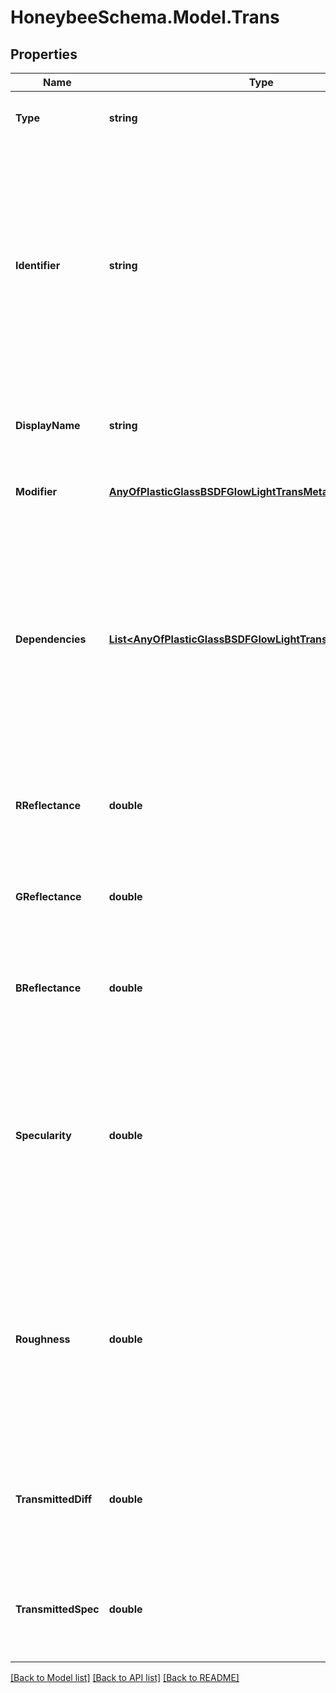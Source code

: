 
# HoneybeeSchema.Model.Trans

## Properties

Name | Type | Description | Notes
------------ | ------------- | ------------- | -------------
**Type** | **string** |  | [optional] [readonly] [default to "trans"]
**Identifier** | **string** | Text string for a unique Radiance object. Must not contain spaces or special characters. This will be used to identify the object across a model and in the exported Radiance files. | 
**DisplayName** | **string** | Display name of the object with no character restrictions. | [optional] 
**Modifier** | [**AnyOfPlasticGlassBSDFGlowLightTransMetalVoidMirror**](AnyOfPlasticGlassBSDFGlowLightTransMetalVoidMirror.md) | Material modifier (default: Void). | [optional] 
**Dependencies** | [**List&lt;AnyOfPlasticGlassBSDFGlowLightTransMetalVoidMirror&gt;**](AnyOfPlasticGlassBSDFGlowLightTransMetalVoidMirror.md) | List of modifiers that this modifier depends on. This argument is only useful for defining advanced modifiers where the modifier is defined based on other modifiers (default: None). | [optional] 
**RReflectance** | **double** | A value between 0 and 1 for the red channel reflectance (default: 0). | [optional] [default to 0.0D]
**GReflectance** | **double** | A value between 0 and 1 for the green channel reflectance (default: 0). | [optional] [default to 0.0D]
**BReflectance** | **double** | A value between 0 and 1 for the blue channel reflectance (default: 0). | [optional] [default to 0.0D]
**Specularity** | **double** | A value between 0 and 1 for the fraction of specularity. Specularity fractions greater than 0.1 are not realistic for non-metallic materials. (default: 0). | [optional] [default to 0D]
**Roughness** | **double** | A value between 0 and 1 for the roughness, specified as the rms slope of surface facets. Roughness greater than 0.2 are not realistic (default: 0). | [optional] [default to 0D]
**TransmittedDiff** | **double** | The fraction of transmitted light that is transmitted diffusely in a scattering fashion (default: 0). | [optional] [default to 0D]
**TransmittedSpec** | **double** | The fraction of transmitted light that is not diffusely scattered (default: 0). | [optional] [default to 0D]

[[Back to Model list]](../README.md#documentation-for-models)
[[Back to API list]](../README.md#documentation-for-api-endpoints)
[[Back to README]](../README.md)

